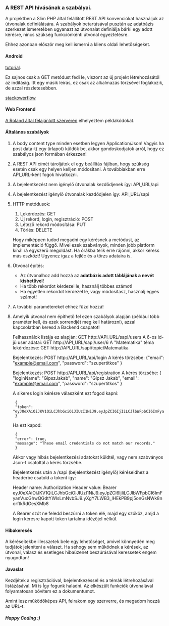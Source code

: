 ### A REST API hívásának a szabályai.

A projektben a Slim PHP által felállított REST API konvenciókat használjuk az útvonalak definiálására.
A szabályok betartásával pusztán az adatbázis szerkezet ismeretében ugyanazt az útvonalat definiálja bárki 
egy adott kérésre, nincs szükség funkciónkénti útvonal egyeztetésre.

Ehhez azonban először meg kell ismerni a kliens oldali lehetőségeket.

#### Android

[tutorial](https://www.londonappdeveloper.com/consuming-a-json-rest-api-in-android/). 

Ez sajnos csak a GET metódust fedi le, viszont az új projekt létrehozásától az indításig.
Itt egy másik leírás, ez csak az alkalmazás törzsével foglakozik, de azzal részletesebben.

[stackowerflow](https://stackoverflow.com/questions/29339565/calling-rest-api-from-an-android-app)

#### Web Frontend

[A Roland által felajánlott szerveren](http://burgervargyros.hu/src/client/public/sample.php) 
elhelyeztem példakódokat.

#### Általános szabályok

1. A body content type minden esetben legyen Application/Json! Vagyis ha post data-t( egy űrlapot) 
    küldök be, akkor gondoskodjatok arról, hogy ez szabályos json formában érkezzen! 
2. A REST API címét tároljátok el egy beállítás fájlban, hogy szükség esetén csak egy helyen kelljen módosítani.
    A továbbiakban erre API_URL-ként fogok hivatkozni.
3. A bejelentkezést nem igénylő útvonalak kezdődjenek így: API_URL/api
4. A bejelentkezést igénylő útvonalak kezdődjelen így: API_URL/sapi
5. HTTP metódusok:
    1. Lekérdezés: GET
    2. Új rekord, login, regisztráció: POST
    3. Létező rekord módosítása: PUT
    4. Törlés: DELETE
    
    Hogy miképpen tudod megadni egy kérésnek a metódust, az implementáció függő. Mivel ezek szabványok, 
    minden jobb platform kínál rá egyszerű megoldást. Ha órákba telik erre rájönni, akkor keress más eszközt!
    Ugyenez igaz a fejléc és a törzs adataira is.
6. Útvonal építés:
    - Az útvonalhoz add hozzá az **adatbázis adott táblájának a nevét kisbetűvel**!
    - Ha több rekordot kérdezel le, használj többes számot!
    - Ha egyetlen rekordot kérdezel le, vagy módosítasz, használj egyes számot!
7. A további paramétereket ehhez fűzd hozzá!
8. Amelyik útvonal nem építhető fel ezen szabályok alapján (például több praméter kell, 
    és ezek sorrendjét meg kell határozni), azzal kapcsolatban keresd a Backend csapatot!
    
    Felhasználok listája ez alapján: GET http://API_URL/sapi/users
    A 6-os id-jű user adatai: GET http://API_URL/sapi/user/6
    A "Matematika" téma lekérdezése: GET http://API_URL/sapi/topic/Matematika
    
    Bejelentkezés: POST http://API_URL/api/login
        A kérés törzsébe: {"email": "example@email.com", "password": "szupertitkos" }
        
    Bejelentkezés: POST http://API_URL/api/registration
            A kérés törzsébe: 
                {
                    "loginName": "GipszJakab", 
                    "name": "Gipsz Jakab",
                    "email": "example@email.com", 
                    "password": "szupertitkos" 
                }
                
    A sikeres login kérésre válaszként ezt fogod kapni:
    
        {
        "token": "eyJ0eXAiOiJKV1QiLCJhbGciOiJIUzI1NiJ9.eyJpZCI6IjIiLCJlbWFpbCI6ImFyanVucGhwQGdtYWlsLmNvbSJ9.yXgY7LWB3_lHEkPB9pj5onGsNWk8norftkRdGesXMb8"
        }
        
    Ha ezt kapod:
    
        {
        "error": true,
        "message": "These email credentials do not match our records."
        }
        
    Akkor vagy hibás bejelentkezési adatokat küldtél, vagy nem szabványos Json-t csatoltál a kérés törzsébe.
    
    Bejelentkezés után a /sapi (bejelentkezést igénylő) kéréseidhez a headerbe csatold a tokent így:
    
    Header name: Authorization
    Header value: Bearer eyJ0eXAiOiJKV1QiLCJhbGciOiJIUzI1NiJ9.eyJpZCI6IjIiLCJlbWFpbCI6ImFyanVucGhwQGdtYWlsLmNvbSJ9.yXgY7LWB3_lHEkPB9pj5onGsNWk8norftkRdGesXMb8
    
    A Bearer szót ne feledd beszúrni a token elé, majd egy szóköz, amjd a login kérésre kapott token 
    tartalma idézőjel nélkül.
    
#### Hibakeresés

A kéréseitekbe illesszetek bele egy lehetőséget, amivel könnyedén meg tudjátok jeleníteni a választ.
Ha sehogy sem működnek a kérések, az útvonal, válasz és esetleges hibaüzenet beszúrásával keressetek
engem nyugodtan!
    
#### Javaslat 
Kezdjétek a regisztrációval, bejelentkezéssel és a témák létrehozásával listázásával. Mi is 
Így fogunk haladni. Az elkészült funkciók útvonalával folyamatosan bővítem ez a dokumentumot.
    
Amint lesz működőképes API, felrakom egy szerverre, és megadom hozzá az URL-t.
    
##### Happy Coding :)
